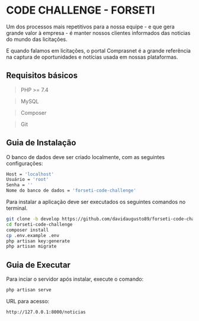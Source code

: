 # CODE CHALLENGE - FORSETI

Um dos processos mais repetitivos para a nossa equipe - e que gera grande valor à empresa - é manter nossos clientes informados das noticias do mundo das licitações.

E quando falamos em licitações, o portal Comprasnet é a grande referência na captura de oportunidades e notícias usada em nossas plataformas.

## Requisitos básicos

> PHP >= 7.4

> MySQL

> Composer

> Git

## Guia de Instalação

O banco de dados deve ser criado localmente, com as seguintes configurações:

```sh
Host = 'localhost'
Usuário = 'root'
Senha = ''
Nome do banco de dados = 'forseti-code-challenge'
```

Para instalar a aplicação deve ser executados os seguintes comandos no terminal.

```sh
git clone -b develop https://github.com/davidaugusto89/forseti-code-challenge.git forseti-code-challenge
cd forseti-code-challenge
composer install
cp .env.example .env
php artisan key:generate
php artisan migrate
```
## Guia de Executar

Para inciar o servidor após instalar, execute o comando:

```sh
php artisan serve
```

URL para acesso:

```sh
http://127.0.0.1:8000/noticias
```